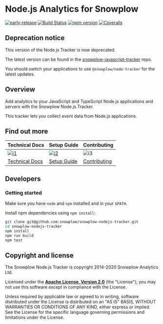 # Node.js Analytics for Snowplow

[![early-release]][tracker-classificiation]
[![Build Status][gh-actions-image]][gh-actions]
[![npm version][npm-image]][npm-url]
[![Coveralls][coveralls-image]][coveralls]

## Deprecation notice

This version of the Node.js Tracker is now deprecated.

The latest version can be found in the [snowplow-javascript-tracker](https://github.com/snowplow/snowplow-javascript-tracker) repo.

You should switch your applications to use `@snowplow/node-tracker` for the latest updates.

## Overview

Add analytics to your JavaScript and TypeScript Node.js applications and servers with the Snowplow Node.js Tracker.

This tracker lets you collect event data from Node.js applications.

## Find out more

| Technical Docs                       | Setup Guide                   | Contributing                    |
|--------------------------------------|-------------------------------|---------------------------------|
| [![i1][techdocs-image]][tech-docs]   | [![i2][setup-image]][setup]   | ![i3][contributing-image]       |
| [Technical Docs][tech-docs]          | [Setup Guide][setup]          | [Contributing](Contributing.md) |

## Developers

### Getting started

Make sure you have `node` and `npm` installed and in your `$PATH`.

Install npm dependencies using `npm install`:

```bash
git clone git@github.com:snowplow/snowplow-nodejs-tracker.git
cd snowplow-nodejs-tracker
npm install
npm run build
npm test
```

## Copyright and license

The Snowplow Node.js Tracker is copyright 2014-2020 Snowplow Analytics Ltd.

Licensed under the **[Apache License, Version 2.0][license]** (the "License");
you may not use this software except in compliance with the License.

Unless required by applicable law or agreed to in writing, software
distributed under the License is distributed on an "AS IS" BASIS,
WITHOUT WARRANTIES OR CONDITIONS OF ANY KIND, either express or implied.
See the License for the specific language governing permissions and
limitations under the License.

[snowplow]: http://snowplowanalytics.com

[license]: http://www.apache.org/licenses/LICENSE-2.0

[gh-actions]: https://github.com/snowplow/snowplow-nodejs-tracker/actions
[gh-actions-image]: https://github.com/snowplow/snowplow-nodejs-tracker/workflows/Build/badge.svg
[npm-url]: https://badge.fury.io/js/snowplow-tracker
[npm-image]: https://badge.fury.io/js/snowplow-tracker.svg
[coveralls-image]: https://coveralls.io/repos/github/snowplow/snowplow-nodejs-tracker/badge.svg?branch=master
[coveralls]: https://coveralls.io/github/snowplow/snowplow-nodejs-tracker?branch=master

[tech-docs]: https://docs.snowplowanalytics.com/docs/collecting-data/collecting-from-own-applications/node-js-tracker/configuration/
[techdocs-image]: https://d3i6fms1cm1j0i.cloudfront.net/github/images/techdocs.png
[setup]: https://docs.snowplowanalytics.com/docs/collecting-data/collecting-from-own-applications/node-js-tracker/setup/
[setup-image]: https://d3i6fms1cm1j0i.cloudfront.net/github/images/setup.png
[contributing-image]: https://d3i6fms1cm1j0i.cloudfront.net/github/images/contributing.png

[tracker-classificiation]: https://github.com/snowplow/snowplow/wiki/Tracker-Maintenance-Classification
[early-release]: https://img.shields.io/static/v1?style=flat&label=Snowplow&message=Early%20Release&color=014477&labelColor=9ba0aa&logo=data:image/png;base64,iVBORw0KGgoAAAANSUhEUgAAABAAAAAQCAMAAAAoLQ9TAAAAeFBMVEVMaXGXANeYANeXANZbAJmXANeUANSQAM+XANeMAMpaAJhZAJeZANiXANaXANaOAM2WANVnAKWXANZ9ALtmAKVaAJmXANZaAJlXAJZdAJxaAJlZAJdbAJlbAJmQAM+UANKZANhhAJ+EAL+BAL9oAKZnAKVjAKF1ALNBd8J1AAAAKHRSTlMAa1hWXyteBTQJIEwRgUh2JjJon21wcBgNfmc+JlOBQjwezWF2l5dXzkW3/wAAAHpJREFUeNokhQOCA1EAxTL85hi7dXv/E5YPCYBq5DeN4pcqV1XbtW/xTVMIMAZE0cBHEaZhBmIQwCFofeprPUHqjmD/+7peztd62dWQRkvrQayXkn01f/gWp2CrxfjY7rcZ5V7DEMDQgmEozFpZqLUYDsNwOqbnMLwPAJEwCopZxKttAAAAAElFTkSuQmCC 
